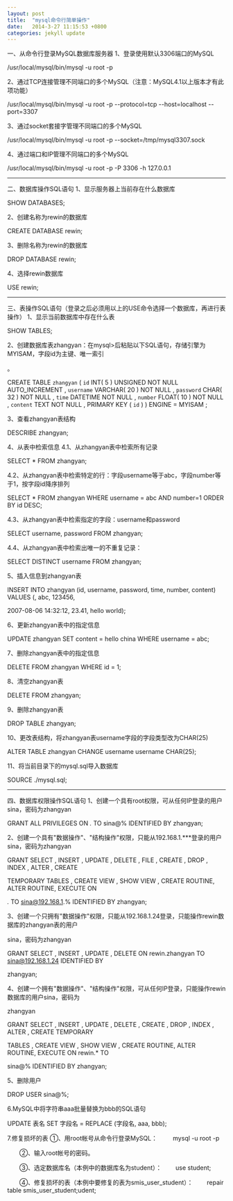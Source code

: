 ```yaml
---
layout: post
title:  "mysql命令行简单操作"
date:   2014-3-27 11:15:53 +0800
categories: jekyll update
---
```



一、从命令行登录MySQL数据库服务器 1、登录使用默认3306端口的MySQL

/usr/local/mysql/bin/mysql -u root -p

2、通过TCP连接管理不同端口的多个MySQL（注意：MySQL4.1以上版本才有此项功能）

/usr/local/mysql/bin/mysql -u root -p --protocol=tcp --host=localhost --port=3307

3、通过socket套接字管理不同端口的多个MySQL

/usr/local/mysql/bin/mysql -u root -p --socket=/tmp/mysql3307.sock

4、通过端口和IP管理不同端口的多个MySQL

/usr/local/mysql/bin/mysql -u root -p -P 3306 -h 127.0.0.1

--------------------------------------------------------------------------------

二、数据库操作SQL语句 1、显示服务器上当前存在什么数据库

SHOW DATABASES;

2、创建名称为rewin的数据库

CREATE DATABASE rewin;

3、删除名称为rewin的数据库

DROP DATABASE rewin;

4、选择rewin数据库

USE rewin;

--------------------------------------------------------------------------------

三、表操作SQL语句（登录之后必须用以上的USE命令选择一个数据库，再进行表操作） 1、显示当前数据库中存在什么表

SHOW TABLES;

2、创建数据库表zhangyan：在mysql>后粘贴以下SQL语句，存储引擎为MYISAM，字段id为主键、唯一索引

。

CREATE TABLE `zhangyan` ( `id` INT( 5 ) UNSIGNED NOT NULL AUTO_INCREMENT , `username` VARCHAR( 20 ) NOT NULL , `password` CHAR( 32 ) NOT NULL , `time` DATETIME NOT NULL , `number` FLOAT( 10 ) NOT NULL , `content` TEXT NOT NULL , PRIMARY KEY ( `id` ) ) ENGINE = MYISAM ;

3、查看zhangyan表结构

DESCRIBE zhangyan;

4、从表中检索信息 4.1、从zhangyan表中检索所有记录

SELECT * FROM zhangyan;

4.2、从zhangyan表中检索特定的行：字段username等于abc，字段number等于1，按字段id降序排列

SELECT * FROM zhangyan WHERE username = abc AND number=1 ORDER BY id DESC;

4.3、从zhangyan表中检索指定的字段：username和password

SELECT username, password FROM zhangyan;

4.4、从zhangyan表中检索出唯一的不重复记录：

SELECT DISTINCT username FROM zhangyan;

5、插入信息到zhangyan表

INSERT INTO zhangyan (id, username, password, time, number, content) VALUES (, abc, 123456,

2007-08-06 14:32:12, 23.41, hello world);

6、更新zhangyan表中的指定信息

UPDATE zhangyan SET content = hello china WHERE username = abc;

7、删除zhangyan表中的指定信息

DELETE FROM zhangyan WHERE id = 1;

8、清空zhangyan表

DELETE FROM zhangyan;

9、删除zhangyan表

DROP TABLE zhangyan;

10、更改表结构，将zhangyan表username字段的字段类型改为CHAR(25)

ALTER TABLE zhangyan CHANGE username username CHAR(25);

11、将当前目录下的mysql.sql导入数据库

SOURCE ./mysql.sql;

--------------------------------------------------------------------------------

四、数据库权限操作SQL语句 1、创建一个具有root权限，可从任何IP登录的用户sina，密码为zhangyan

GRANT ALL PRIVILEGES ON *.* TO sina@% IDENTIFIED BY zhangyan;

2、创建一个具有"数据操作"、"结构操作"权限，只能从192.168.1.***登录的用户sina，密码为zhangyan

GRANT SELECT , INSERT , UPDATE , DELETE , FILE , CREATE , DROP , INDEX , ALTER , CREATE

TEMPORARY TABLES , CREATE VIEW , SHOW VIEW , CREATE ROUTINE, ALTER ROUTINE, EXECUTE ON

*.* TO sina@192.168.1.% IDENTIFIED BY zhangyan;

3、创建一个只拥有"数据操作"权限，只能从192.168.1.24登录，只能操作rewin数据库的zhangyan表的用户

sina，密码为zhangyan

GRANT SELECT , INSERT , UPDATE , DELETE ON  rewin.zhangyan TO sina@192.168.1.24 IDENTIFIED BY

zhangyan;

4、创建一个拥有"数据操作"、"结构操作"权限，可从任何IP登录，只能操作rewin数据库的用户sina，密码为

zhangyan

GRANT SELECT , INSERT , UPDATE , DELETE , CREATE , DROP , INDEX , ALTER , CREATE TEMPORARY

TABLES , CREATE VIEW , SHOW VIEW , CREATE ROUTINE, ALTER ROUTINE, EXECUTE ON rewin.* TO

sina@% IDENTIFIED BY zhangyan;

5、删除用户

DROP USER sina@%;

6.MySQL中将字符串aaa批量替换为bbb的SQL语句

UPDATE 表名 SET 字段名 = REPLACE (字段名, aaa, bbb);

7.修复损坏的表       ①、用root帐号从命令行登录MySQL： 　　     mysql -u root -p

　　②、输入root帐号的密码。

　　③、选定数据库名（本例中的数据库名为student）： 　　use student;

　　④、修复损坏的表（本例中要修复的表为smis_user_student）： 　　repair table smis_user_student;udent;
